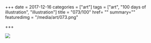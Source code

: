 +++
date = 2017-12-16
categories = ["art"]
tags = ["art", "100 days of illustration", "illustration"]
title = "073/100"
href= ""
summary=""
featuredimg = "/media/art/073.png"

+++

<img src="/media/art/073.png" />
